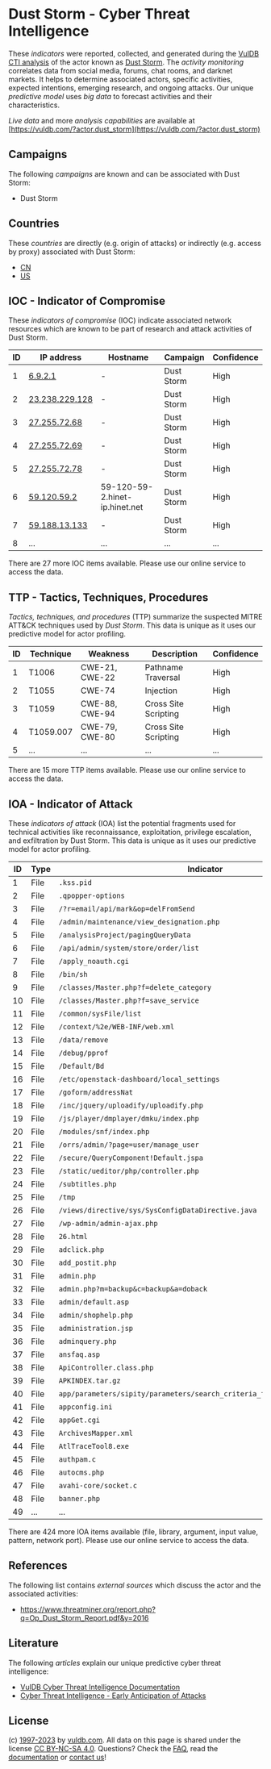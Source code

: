 # Dust Storm - Cyber Threat Intelligence

These _indicators_ were reported, collected, and generated during the [VulDB CTI analysis](https://vuldb.com/?kb.cti) of the actor known as [Dust Storm](https://vuldb.com/?actor.dust_storm). The _activity monitoring_ correlates data from social media, forums, chat rooms, and darknet markets. It helps to determine associated actors, specific activities, expected intentions, emerging research, and ongoing attacks. Our unique _predictive model_ uses _big data_ to forecast activities and their characteristics.

_Live data_ and more _analysis capabilities_ are available at [https://vuldb.com/?actor.dust_storm](https://vuldb.com/?actor.dust_storm)

## Campaigns

The following _campaigns_ are known and can be associated with Dust Storm:

* Dust Storm

## Countries

These _countries_ are directly (e.g. origin of attacks) or indirectly (e.g. access by proxy) associated with Dust Storm:

* [CN](https://vuldb.com/?country.cn)
* [US](https://vuldb.com/?country.us)

## IOC - Indicator of Compromise

These _indicators of compromise_ (IOC) indicate associated network resources which are known to be part of research and attack activities of Dust Storm.

ID | IP address | Hostname | Campaign | Confidence
-- | ---------- | -------- | -------- | ----------
1 | [6.9.2.1](https://vuldb.com/?ip.6.9.2.1) | - | Dust Storm | High
2 | [23.238.229.128](https://vuldb.com/?ip.23.238.229.128) | - | Dust Storm | High
3 | [27.255.72.68](https://vuldb.com/?ip.27.255.72.68) | - | Dust Storm | High
4 | [27.255.72.69](https://vuldb.com/?ip.27.255.72.69) | - | Dust Storm | High
5 | [27.255.72.78](https://vuldb.com/?ip.27.255.72.78) | - | Dust Storm | High
6 | [59.120.59.2](https://vuldb.com/?ip.59.120.59.2) | 59-120-59-2.hinet-ip.hinet.net | Dust Storm | High
7 | [59.188.13.133](https://vuldb.com/?ip.59.188.13.133) | - | Dust Storm | High
8 | ... | ... | ... | ...

There are 27 more IOC items available. Please use our online service to access the data.

## TTP - Tactics, Techniques, Procedures

_Tactics, techniques, and procedures_ (TTP) summarize the suspected MITRE ATT&CK techniques used by _Dust Storm_. This data is unique as it uses our predictive model for actor profiling.

ID | Technique | Weakness | Description | Confidence
-- | --------- | -------- | ----------- | ----------
1 | T1006 | CWE-21, CWE-22 | Pathname Traversal | High
2 | T1055 | CWE-74 | Injection | High
3 | T1059 | CWE-88, CWE-94 | Cross Site Scripting | High
4 | T1059.007 | CWE-79, CWE-80 | Cross Site Scripting | High
5 | ... | ... | ... | ...

There are 15 more TTP items available. Please use our online service to access the data.

## IOA - Indicator of Attack

These _indicators of attack_ (IOA) list the potential fragments used for technical activities like reconnaissance, exploitation, privilege escalation, and exfiltration by Dust Storm. This data is unique as it uses our predictive model for actor profiling.

ID | Type | Indicator | Confidence
-- | ---- | --------- | ----------
1 | File | `.kss.pid` | Medium
2 | File | `.qpopper-options` | High
3 | File | `/?r=email/api/mark&op=delFromSend` | High
4 | File | `/admin/maintenance/view_designation.php` | High
5 | File | `/analysisProject/pagingQueryData` | High
6 | File | `/api/admin/system/store/order/list` | High
7 | File | `/apply_noauth.cgi` | High
8 | File | `/bin/sh` | Low
9 | File | `/classes/Master.php?f=delete_category` | High
10 | File | `/classes/Master.php?f=save_service` | High
11 | File | `/common/sysFile/list` | High
12 | File | `/context/%2e/WEB-INF/web.xml` | High
13 | File | `/data/remove` | Medium
14 | File | `/debug/pprof` | Medium
15 | File | `/Default/Bd` | Medium
16 | File | `/etc/openstack-dashboard/local_settings` | High
17 | File | `/goform/addressNat` | High
18 | File | `/inc/jquery/uploadify/uploadify.php` | High
19 | File | `/js/player/dmplayer/dmku/index.php` | High
20 | File | `/modules/snf/index.php` | High
21 | File | `/orrs/admin/?page=user/manage_user` | High
22 | File | `/secure/QueryComponent!Default.jspa` | High
23 | File | `/static/ueditor/php/controller.php` | High
24 | File | `/subtitles.php` | High
25 | File | `/tmp` | Low
26 | File | `/views/directive/sys/SysConfigDataDirective.java` | High
27 | File | `/wp-admin/admin-ajax.php` | High
28 | File | `26.html` | Low
29 | File | `adclick.php` | Medium
30 | File | `add_postit.php` | High
31 | File | `admin.php` | Medium
32 | File | `admin.php?m=backup&c=backup&a=doback` | High
33 | File | `admin/default.asp` | High
34 | File | `admin/shophelp.php` | High
35 | File | `administration.jsp` | High
36 | File | `adminquery.php` | High
37 | File | `ansfaq.asp` | Medium
38 | File | `ApiController.class.php` | High
39 | File | `APKINDEX.tar.gz` | High
40 | File | `app/parameters/sipity/parameters/search_criteria_for_works_parameter.rb` | High
41 | File | `appconfig.ini` | High
42 | File | `appGet.cgi` | Medium
43 | File | `ArchivesMapper.xml` | High
44 | File | `AtlTraceTool8.exe` | High
45 | File | `authpam.c` | Medium
46 | File | `autocms.php` | Medium
47 | File | `avahi-core/socket.c` | High
48 | File | `banner.php` | Medium
49 | ... | ... | ...

There are 424 more IOA items available (file, library, argument, input value, pattern, network port). Please use our online service to access the data.

## References

The following list contains _external sources_ which discuss the actor and the associated activities:

* https://www.threatminer.org/report.php?q=Op_Dust_Storm_Report.pdf&y=2016

## Literature

The following _articles_ explain our unique predictive cyber threat intelligence:

* [VulDB Cyber Threat Intelligence Documentation](https://vuldb.com/?kb.cti)
* [Cyber Threat Intelligence - Early Anticipation of Attacks](https://www.scip.ch/en/?labs.20201022)

## License

(c) [1997-2023](https://vuldb.com/?kb.changelog) by [vuldb.com](https://vuldb.com/?kb.about). All data on this page is shared under the license [CC BY-NC-SA 4.0](https://creativecommons.org/licenses/by-nc-sa/4.0/). Questions? Check the [FAQ](https://vuldb.com/?kb.faq), read the [documentation](https://vuldb.com/?kb) or [contact us](https://vuldb.com/?contact)!
